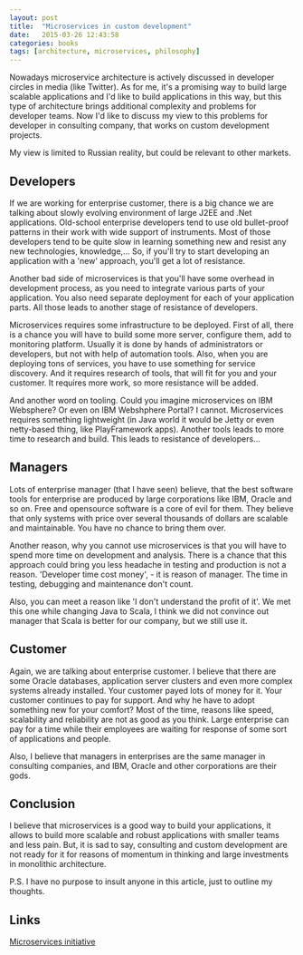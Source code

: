 ```yaml
---
layout: post
title:  "Microservices in custom development"
date:   2015-03-26 12:43:58
categories: books
tags: [architecture, microservices, philosophy]
---
```


Nowadays microservice architecture is actively discussed in developer circles in media (like Twitter).
As for me, it's a promising way to build large scalable applications and I'd like to build applications in this way, but this type of architecture brings additional complexity and problems for developer teams. Now I'd like to discuss my view to this problems for developer in consulting company, that works on custom development projects.

My view is limited to Russian reality, but could be relevant to other markets.

## Developers

If we are working for enterprise customer, there is a big chance we are talking about slowly evolving environment of large J2EE and .Net applications.
Old-school enterprise developers tend to use old bullet-proof patterns in their work with wide support of instruments.
Most of those developers tend to be quite slow in learning something new and resist any new technologies, knowledge,...
So, if you'll try to start developing an application with a 'new' approach, you'll get a lot of resistance.

Another bad side of microservices is that you'll have some overhead in development process, as you need to integrate various parts of your application.
You also need separate deployment for each of your application parts. All those leads to another stage of resistance of developers.

Microservices requires some infrastructure to be deployed. First of all, there is a chance you will have to build some more server, configure them, add to monitoring platform. Usually it is done by hands of administrators or developers, but not with help of automation tools.
Also, when you are deploying tons of services, you have to use something for service discovery. And it requires research of tools, that will fit for you and your customer. It requires more work, so more resistance will be added.

And another word on tooling. Could you imagine microservices on IBM Websphere? Or even on IBM Webshphere Portal? I cannot.
Microservices requires something lightweight (in Java world it would be Jetty or even netty-based thing, like PlayFramework apps). Another tools leads to more time to research and build. This leads to resistance of developers...

## Managers

Lots of enterprise manager (that I have seen) believe, that the best software tools for enterprise are produced by large corporations like IBM, Oracle and so on.
Free and opensource software is a core of evil for them. They believe that only systems with price over several thousands of dollars are scalable and maintainable.
You have no chance to bring them over.

Another reason, why you cannot use microservices is that you will have to spend more time on development and analysis. There is a chance that this approach could bring you less headache in testing and production is not a reason. 'Developer time cost money', - it is reason of manager. The time in testing, debugging and maintenance don't count.

Also, you can meet a reason like 'I don't understand the profit of it'. We met this one while changing Java to Scala, I think we did not convince out manager that Scala is better for our company, but we still use it.

## Customer

Again, we are talking about enterprise customer. I believe that there are some Oracle databases, application server clusters and even more complex systems already installed.
Your customer payed lots of money for it. Your customer continues to pay for support. And why he have to adopt something new for your comfort? Most of the time, reasons like speed, scalability and reliability are not as good as you think. Large enterprise can pay for a time while their employees are waiting for response of some sort of applications and people.

Also, I believe that managers in enterprises are the same manager in consulting companies, and IBM, Oracle and other corporations are their gods.

## Conclusion

I believe that microservices is a good way to build your applications, it allows to build more scalable and robust applications with smaller teams and less pain.
But, it is sad to say, consulting and custom development are not ready for it for reasons of momentum in thinking and large investments in monolithic architecture.

P.S. I have no purpose to insult anyone in this article, just to outline my thoughts.

## Links

[Microservices initiative](http://microservices.io/)
